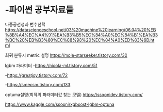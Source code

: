 # -파이썬 공부자료들



다중공선성과 변수선택 https://datascienceschool.net/03%20machine%20learning/06.04%20%EB%8B%A4%EC%A4%91%EA%B3%B5%EC%84%A0%EC%84%B1%EA%B3%BC%20%EB%B3%80%EC%88%98%20%EC%84%A0%ED%83%9D.html


회귀 분류시 metric 설명
https://mole-starseeker.tistory.com/30

lgbm 파라미터
-https://nicola-ml.tistory.com/51

-https://greatjoy.tistory.com/72

-https://smecsm.tistory.com/133


optuma설명(최적의 파라미터값 찾는 모델)
https://ssoonidev.tistory.com/

https://www.kaggle.com/ssooni/xgboost-lgbm-optuna
